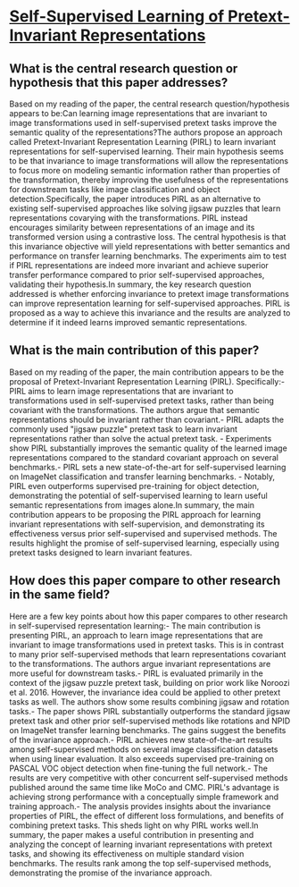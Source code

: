 # [Self-Supervised Learning of Pretext-Invariant Representations](https://arxiv.org/abs/1912.01991)

## What is the central research question or hypothesis that this paper addresses?

Based on my reading of the paper, the central research question/hypothesis appears to be:Can learning image representations that are invariant to image transformations used in self-supervised pretext tasks improve the semantic quality of the representations?The authors propose an approach called Pretext-Invariant Representation Learning (PIRL) to learn invariant representations for self-supervised learning. Their main hypothesis seems to be that invariance to image transformations will allow the representations to focus more on modeling semantic information rather than properties of the transformation, thereby improving the usefulness of the representations for downstream tasks like image classification and object detection.Specifically, the paper introduces PIRL as an alternative to existing self-supervised approaches like solving jigsaw puzzles that learn representations covarying with the transformations. PIRL instead encourages similarity between representations of an image and its transformed version using a contrastive loss. The central hypothesis is that this invariance objective will yield representations with better semantics and performance on transfer learning benchmarks. The experiments aim to test if PIRL representations are indeed more invariant and achieve superior transfer performance compared to prior self-supervised approaches, validating their hypothesis.In summary, the key research question addressed is whether enforcing invariance to pretext image transformations can improve representation learning for self-supervised approaches. PIRL is proposed as a way to achieve this invariance and the results are analyzed to determine if it indeed learns improved semantic representations.


## What is the main contribution of this paper?

Based on my reading of the paper, the main contribution appears to be the proposal of Pretext-Invariant Representation Learning (PIRL). Specifically:- PIRL aims to learn image representations that are invariant to transformations used in self-supervised pretext tasks, rather than being covariant with the transformations. The authors argue that semantic representations should be invariant rather than covariant.- PIRL adapts the commonly used "jigsaw puzzle" pretext task to learn invariant representations rather than solve the actual pretext task. - Experiments show PIRL substantially improves the semantic quality of the learned image representations compared to the standard covariant approach on several benchmarks.- PIRL sets a new state-of-the-art for self-supervised learning on ImageNet classification and transfer learning benchmarks. - Notably, PIRL even outperforms supervised pre-training for object detection, demonstrating the potential of self-supervised learning to learn useful semantic representations from images alone.In summary, the main contribution appears to be proposing the PIRL approach for learning invariant representations with self-supervision, and demonstrating its effectiveness versus prior self-supervised and supervised methods. The results highlight the promise of self-supervised learning, especially using pretext tasks designed to learn invariant features.


## How does this paper compare to other research in the same field?

Here are a few key points about how this paper compares to other research in self-supervised representation learning:- The main contribution is presenting PIRL, an approach to learn image representations that are invariant to image transformations used in pretext tasks. This is in contrast to many prior self-supervised methods that learn representations covariant to the transformations. The authors argue invariant representations are more useful for downstream tasks.- PIRL is evaluated primarily in the context of the jigsaw puzzle pretext task, building on prior work like Noroozi et al. 2016. However, the invariance idea could be applied to other pretext tasks as well. The authors show some results combining jigsaw and rotation tasks.- The paper shows PIRL substantially outperforms the standard jigsaw pretext task and other prior self-supervised methods like rotations and NPID on ImageNet transfer learning benchmarks. The gains suggest the benefits of the invariance approach.- PIRL achieves new state-of-the-art results among self-supervised methods on several image classification datasets when using linear evaluation. It also exceeds supervised pre-training on PASCAL VOC object detection when fine-tuning the full network.- The results are very competitive with other concurrent self-supervised methods published around the same time like MoCo and CMC. PIRL's advantage is achieving strong performance with a conceptually simple framework and training approach.- The analysis provides insights about the invariance properties of PIRL, the effect of different loss formulations, and benefits of combining pretext tasks. This sheds light on why PIRL works well.In summary, the paper makes a useful contribution in presenting and analyzing the concept of learning invariant representations with pretext tasks, and showing its effectiveness on multiple standard vision benchmarks. The results rank among the top self-supervised methods, demonstrating the promise of the invariance approach.
